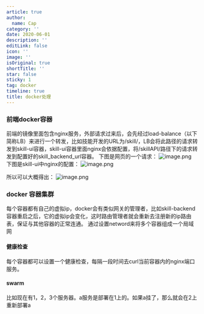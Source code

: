 ```yaml
---
article: true
author:
  name: Cap
category: ''
date: 2020-06-01
description: ''
editLink: false
icon: ''
image: ''
isOriginal: true
shortTitle: ''
star: false
sticky: 1
tag: docker
timeline: true
title: docker处理
---
```





  ### 前端docker容器
前端的镜像里面包含nginx服务，外部请求过来后，会先经过load-balance（以下简称LB）来进行一个转发，比如技能开发的URL为/skill/，LB会将此路径的请求转发到skill-ui容器，skill-ui容器里面nginx会依据配置，将/skillAPI/路径下的请求转发到配置好的skill_backend_url容器。
下图是网页的一个请求：
![image.png](https://cdn.nlark.com/yuque/0/2020/png/297368/1590117726141-0eb1c90c-c1c7-4b5f-8c8e-0e8923653de6.png#align=left&display=inline&height=144&name=image.png&originHeight=144&originWidth=635&size=17876&status=done&style=none&width=635)
下图是skill-ui中nginx的配置：
![image.png](https://cdn.nlark.com/yuque/0/2020/png/297368/1590117547511-c3979fc2-2ad1-4ff6-9fca-a6acecfa45a0.png#align=left&display=inline&height=674&name=image.png&originHeight=674&originWidth=1446&size=90942&status=done&style=none&width=1446)

所以可以大概得出：
![image.png](https://cdn.nlark.com/yuque/0/2020/png/297368/1590119860165-04b287ed-c585-44a7-a416-32a3f59940c5.png#align=left&display=inline&height=317&name=image.png&originHeight=462&originWidth=811&size=25120&status=done&style=none&width=556)

### docker 容器集群
每个容器都有自己的虚拟ip，docker会有类似网关的管理者，比如skill-backend容器重启之后，它的虚拟ip会变化，这时路由管理者就会重新去注册新的ip路由表，保证与其他容器的正常连通。
通过设置netword来将多个容器组成一个局域网
#### 健康检查
每个容器都可以设置一个健康检查，每隔一段时间去curl当前容器内的nginx端口服务。

#### swarm
比如现在有1，2，3个服务器。a服务是部署在1上的。如果a挂了，那么就会在2上重新部署a

